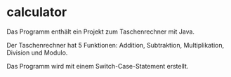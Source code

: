 # calculator
Das Programm enthält ein Projekt zum Taschenrechner mit Java.

Der Taschenrechner hat 5 Funktionen: Addition, Subtraktion, Multiplikation, Division und Modulo.

Das Programm wird mit einem Switch-Case-Statement erstellt.
